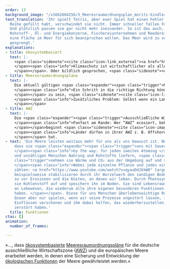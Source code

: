 ```yaml
---
order: 13
background_image: "/v1662664256/3_Meeresraumordnungsplan_moritz-kindler-unsplash_dblkkt_duzsem.jpg"
text_translation: 'Ihr spielt Tetris, aber euer Spiel hat einen Fehler: Wenn ihr eine
  Reihe gefüllt habt, verschwindet sie nicht. Immer schneller fallen Formen nach unten.
  Und plötzlich passen sie gar nicht mehr ineinander. So ist das auch, wenn Militär,
  Rohstoff-, Öl- und Energiekonzerne, Fischereiunternehmen und Reedereien gleichzeitig
  eine Fläche im Meer für sich beanspruchen wollen. Das Meer wird zu voll. Seine Kapazitäten
  gesprengt.'
explanations:
- title: ökosystembasiert
  text: |-
    <span class="sidenote"><cite class="icon-link_external"><a href="https://www.youtube.com/watch?v=lZf-GrVqwY0" target="_blank" rel="noopener">Beispiel für ökosystembasiertes Management: um Überschwemmungsrisiken zu reduzieren und gleichzeitig neue Lebensräume zu schaffen, können an Küsten Rückdeichungen umgesetzt und Überschwemmungsgebiete ausgewiesen werden.</a></cite><span>Nur, wenn Pläne für den Ozean gemacht werden, die von der Natur aus gedacht sind, kann das Spiel zwischen Mensch und Meer langfristig funktionieren</span></span>. Dafür sollte die Natur kein weiterer Verhandlungspartner am Tisch mit Ölkonzernen und Containerschiffern sein, sondern <span class="expander"><span class="trigger">Grundlage aller Entscheidungen.
    </span><span class="info">Klimaschutz ist wirtschaftlicher als alles andere. Statt sich teurer technischer Lösungen bedienen zu wollen, die es noch gar nicht gibt, ist es sinnvoller und kosteneffizienter, die Natur ihre Arbeit selbst machen zu lassen.
    </span></span>. Oder bildlich gesprochen, <span class="sidenote"><cite class="icon-link_external"><a href="[https://www.helcom.fi/wp-content/uploads/2019/08/Guideline-for-the-implementation-of-ecosystem-based-approach-in-MSP-in-the-Baltic-Sea-area_June-2016.pdf](https://www.helcom.fi/wp-content/uploads/2019/08/Guideline-for-the-implementation-of-ecosystem-based-approach-in-MSP-in-the-Baltic-Sea-area_June-2016.pdf "https://www.helcom.fi/wp-content/uploads/2019/08/Guideline-for-the-implementation-of-ecosystem-based-approach-in-MSP-in-the-Baltic-Sea-area_June-2016.pdf")" target="_blank" rel="noopener">HELCOM und VASAB haben bereits 2016 Leitlinien entwickelt, die zeigen wie eine ökosystembasierte marine Raumplanung umgesetzt werden kann.</a></cite><span>der Tisch selbst.</span></span>
- title: Meeresraumordnungspläne
  text: |-
    Die aktuell gültigen <span class="expander"><span class="trigger">Meeresraumordnungspläne </span><span class="info">Wer sich fragt, warum es <a href="https://www.youtube.com/watch?v=sJBQduMQuyU" target="_blank">Meeresraumordnungspläne</a> braucht, wenn es doch schon Managementpläne gibt: In Managementplänen wird festgelegt, wie mit bereits ausgewiesenen Schutzgebieten umgegangen wird. Raumordnung soll Konflikte zwischen Interessengruppen, die die Meere nutzen oder schützen wollen, minimieren. </span></span> erfüllen alles andere als ihre Funktion, ein <span class="expander"><span class="trigger">„wirkungsvolles begleitendes Instrument für den Meeresnaturschutz“
    </span><span class="info">Ein Schritt in die richtige Richtung könnten sogenannte Sensitivitätsanalysen <a href="https://www.youtube.com/watch?v=E9p7ISpNGKM" target="_blank">wie die in Schweden</a> sein, bei der Belastungsgrenzen einzelner Biotope, Arten und Flächen sowie der Belastungsdruck, den Menschen ausüben, ermittelt werden. Auf Grundlage dieser Daten werden Meeresraumordnungspläne konzipiert, die den Schutz voranstellen.
    </span></span> zu sein, <span class="sidenote"><cite class="icon-link_external"><a href="[https://www.bmuv.de/themen/naturschutz-artenvielfalt/naturschutz-biologische-vielfalt/meeresnaturschutz/marine-raumordnung-und-meeresnaturschutz](https://www.bmuv.de/themen/naturschutz-artenvielfalt/naturschutz-biologische-vielfalt/meeresnaturschutz/marine-raumordnung-und-meeresnaturschutz "https://www.bmuv.de/themen/naturschutz-artenvielfalt/naturschutz-biologische-vielfalt/meeresnaturschutz/marine-raumordnung-und-meeresnaturschutz")" target="_blank" rel="noopener">Marine Raumordnung des Bundesministeriums für Umwelt, Naturschutz, nukleare Sicherheit und Verbraucherschutz</a></cite><span>wie es das BMUV nahelegt</span></span>, sondern hier stehen wieder einmal die <span class="expander"><span class="trigger">wirtschaftlichen Interessen über denen des Meeresschutzes.
    </span><span class="info">Zusätzliches Problem: Selbst wenn ein Land Gebiete von jeglicher menschlicher Nutzung freispricht, heißt das nicht, dass andere Nationen sich auch daran halten müssen. Fischt beispielsweise die Niederlande in der deutschen AWZ, hat sie ein Mitspracherecht, wenn es um die Nutzung der Gebiete geht. Deswegen fordern wir meeresschützende Maßnahmen auch auf europäischer Ebene.
    </span></span>
- title: AWZ
  text: |-
    Die <span class="expander"><span class="trigger">Ausschließliche Wirtschaftszone (AWZ)
    </span><span class="info">Funfact am Rande: Wer “AWZ” ecosiert, bekommt erstmal “Alles was zählt”-Ergebnisse vorgeschlagen. Schön, dass deutsche Soaps wichtiger sind als Meerespolitik
    </span></span>beginnt <span class="sidenote"><cite class="icon-image"><a href="IMG_URL_HIER" target="_blank" rel="noopener">TEASER_TEXT</a></cite> <span>12 Seemeilen von der Küste eines Landes entfernt</span></span> und <span class="sidenote"><cite class="icon-image"><a href="IMG_URL_HIER" target="_blank" rel="noopener">TEASER_TEXT</a></cite> <span>reicht bis zu 200 Seemeilen seewärts</span></span>. Sie gehört nicht zum Territorium des jeweiligen Landes, das aber dort bestimmte <span class="expander"><span class="trigger">Pflichten und Rechte
    </span><span class="info">Länder dürfen in ihrer AWZ z. B. Offshore Windkraftanlagen errichten oder Rohstoffe abbauen.
    </span></span> hat.
- text: 'Die Meere leisten weitaus mehr für uns als uns bewusst ist. Neben der Tatsache,
    dass sie <span class="expander"><span class="trigger">uns mit Sauerstoff versorgen
    </span><span class="info">by the way: für jeden zweiten Atemzug </span></span>
    und unzähligen Menschen Nahrung und Rohstoffe liefern, <span class="expander"><span
    class="trigger">nehmen sie Wärme und CO₂ aus der Umgebung auf und speichern sie
    </span><span class="info">Wobei jede einzelne Pflanze und jedes einzelne Tier
    zählen: <a href="https://www.youtube.com/watch?v=qyaxDdJkkW0" target="_blank">Seegraswiesen</a>
    beispielsweise stabilisieren durch ihr Wurzelwerk den sandigen Boden, schützen
    so vor Erosionen und die Küsten, an denen wir leben. Durch Photosynthese nehmen
    sie Kohlenstoff auf und speichern ihn im Boden. Sie sind Lebensraum für eine Vielzahl
    an Lebewesen, die wiederum alle ihre eigenen besonderen Funktionen für die Meere
    haben. </span></span>. Diese für uns Menschen überlebenswichtige Rolle kann der
    Ozean aber nur spielen, wenn wir seine Prozesse ungestört lassen, ihn von schädlichen
    Einflüssen verschonen und ihm dabei helfen, das wiederherzustellen, was wir bereits
    zerstört haben.'
  title: Funktionen
ctas: []
animation:
  number_of_frames: 

---
```

»…, dass [ökosystembasierte](# "ökosystembasiert") [Meeres­raumordnungspläne](# "Meeresraumordnungspläne") für die deutsche ausschließliche Wirtschaftszone ([AWZ](# "AWZ")) und die europäischen Meere erarbeitet werden, in denen eine Sicherung und Entwicklung der [ökologischen Funktionen](# "Funktionen") der Meere gewährleistet werden.«